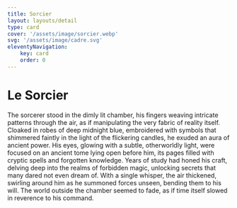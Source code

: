 ```yaml
---
title: Sorcier
layout: layouts/detail
type: card
cover: '/assets/image/sorcier.webp'
svg: '/assets/image/cadre.svg'
eleventyNavigation:
    key: card
    order: 0
---
```


# Le Sorcier

The sorcerer stood in the dimly lit chamber, his fingers weaving intricate patterns through the air, as if manipulating the very fabric of reality itself. 
Cloaked in robes of deep midnight blue, embroidered with symbols that shimmered faintly in the light of the flickering candles, he exuded an aura of ancient power. His eyes, glowing with a subtle, otherworldly light, 
were focused on an ancient tome lying open before him, its pages filled with cryptic spells and forgotten knowledge.
Years of study had honed his craft, delving deep into the realms of forbidden magic, unlocking secrets that many dared not even dream of. With a single whisper, 
the air thickened, swirling around him as he summoned forces unseen, bending them to his will. The world outside the chamber seemed to fade, as if time itself slowed in reverence to his command. 

